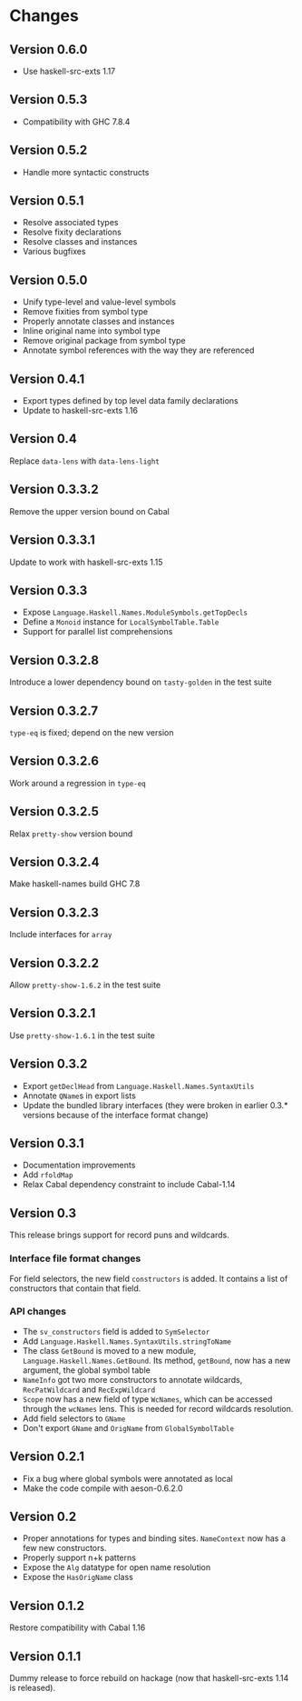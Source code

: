 Changes
=======

Version 0.6.0
-------------

* Use haskell-src-exts 1.17

Version 0.5.3
------------

* Compatibility with GHC 7.8.4

Version 0.5.2
-------------

* Handle more syntactic constructs

Version 0.5.1
-------------

* Resolve associated types
* Resolve fixity declarations
* Resolve classes and instances
* Various bugfixes

Version 0.5.0
-------------

* Unify type-level and value-level symbols
* Remove fixities from symbol type
* Properly annotate classes and instances
* Inline original name into symbol type
* Remove original package from symbol type
* Annotate symbol references with the way they are referenced

Version 0.4.1
-------------

* Export types defined by top level data family declarations
* Update to haskell-src-exts 1.16

Version 0.4
-----------

Replace `data-lens` with `data-lens-light`

Version 0.3.3.2
---------------

Remove the upper version bound on Cabal

Version 0.3.3.1
---------------

Update to work with haskell-src-exts 1.15

Version 0.3.3
-------------

* Expose `Language.Haskell.Names.ModuleSymbols.getTopDecls`
* Define a `Monoid` instance for `LocalSymbolTable.Table`
* Support for parallel list comprehensions

Version 0.3.2.8
---------------

Introduce a lower dependency bound on `tasty-golden` in the test suite

Version 0.3.2.7
---------------

`type-eq` is fixed; depend on the new version

Version 0.3.2.6
---------------

Work around a regression in `type-eq`

Version 0.3.2.5
---------------

Relax `pretty-show` version bound

Version 0.3.2.4
---------------

Make haskell-names build GHC 7.8

Version 0.3.2.3
---------------

Include interfaces for `array`

Version 0.3.2.2
---------------

Allow `pretty-show-1.6.2` in the test suite

Version 0.3.2.1
---------------

Use `pretty-show-1.6.1` in the test suite

Version 0.3.2
-------------

* Export `getDeclHead` from `Language.Haskell.Names.SyntaxUtils`
* Annotate `QName`s in export lists
* Update the bundled library interfaces (they were broken in earlier 0.3.*
  versions because of the interface format change)

Version 0.3.1
-------------

* Documentation improvements
* Add `rfoldMap`
* Relax Cabal dependency constraint to include Cabal-1.14

Version 0.3
-----------

This release brings support for record puns and wildcards.

### Interface file format changes

For field selectors, the new field `constructors` is added. It contains a list
of constructors that contain that field.

### API changes

* The `sv_constructors` field is added to `SymSelector`
* Add `Language.Haskell.Names.SyntaxUtils.stringToName`
* The class `GetBound` is moved to a new module,
  `Language.Haskell.Names.GetBound`. Its method, `getBound`, now has a new
  argument, the global symbol table
* `NameInfo` got two more constructors to annotate wildcards,
  `RecPatWildcard` and `RecExpWildcard`
* `Scope` now has a new field of type `WcNames`, which can be accessed
  through the `wcNames` lens. This is needed for record wildcards
  resolution.
* Add field selectors to `GName`
* Don't export `GName` and `OrigName` from `GlobalSymbolTable`


Version 0.2.1
-------------

* Fix a bug where global symbols were annotated as local
* Make the code compile with aeson-0.6.2.0

Version 0.2
-------------

* Proper annotations for types and binding sites. `NameContext` now has a few
  new constructors.
* Properly support n+k patterns
* Expose the `Alg` datatype for open name resolution
* Expose the `HasOrigName` class

Version 0.1.2
-------------

Restore compatibility with Cabal 1.16

Version 0.1.1
-------------

Dummy release to force rebuild on hackage (now that haskell-src-exts 1.14 is
released).
